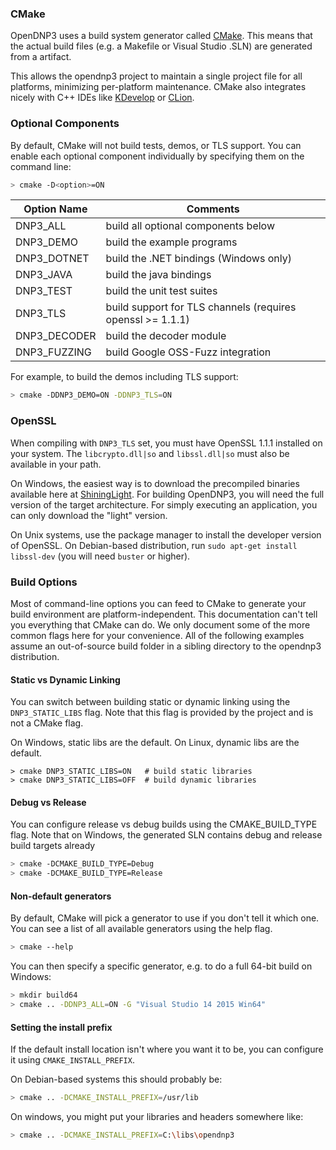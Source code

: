 ### CMake

OpenDNP3 uses a build system generator called [CMake](http://www.cmake.org/).
This means that the actual build files (e.g. a Makefile or Visual Studio .SLN)
are generated from a artifact.

This allows the opendnp3 project to maintain a single project file for all
platforms, minimizing per-platform maintenance. CMake also integrates nicely
with C++ IDEs like [KDevelop](https://www.kdevelop.org/) or
[CLion](https://www.jetbrains.com/clion/).

### Optional Components

By default, CMake will not build tests, demos, or TLS support. You can enable
each optional component individually by specifying them on the command line:

```sh
> cmake -D<option>=ON
```

| Option Name    | Comments                                                   |
| -------------- | ---------------------------------------------------------- |
| DNP3_ALL       | build all optional components below                        |
| DNP3_DEMO      | build the example programs                                 |
| DNP3_DOTNET    | build the .NET bindings (Windows only)                     |
| DNP3_JAVA      | build the java bindings                                    |
| DNP3_TEST      | build the unit test suites                                 |
| DNP3_TLS       | build support for TLS channels (requires openssl >= 1.1.1) |
| DNP3_DECODER   | build the decoder module                                   |
| DNP3_FUZZING   | build Google OSS-Fuzz integration                          |

For example, to build the demos including TLS support:
```sh
> cmake -DDNP3_DEMO=ON -DDNP3_TLS=ON
```

### OpenSSL

When compiling with `DNP3_TLS` set, you must have OpenSSL 1.1.1 installed on
your system. The `libcrypto.dll|so` and `libssl.dll|so` must also be available
in your path.

On Windows, the easiest way is to download the precompiled binaries available
here at [ShiningLight](https://slproweb.com/products/Win32OpenSSL.html). For
building OpenDNP3, you will need the full version of the target architecture.
For simply executing an application, you can only download the "light" version.

On Unix systems, use the package manager to install the developer version of
OpenSSL. On Debian-based distribution, run `sudo apt-get install libssl-dev`
(you will need `buster` or higher).

### Build Options

Most of command-line options you can feed to CMake to generate your build
environment are platform-independent. This documentation can't tell you
everything that CMake can do. We only document some of the more common flags
here for your convenience. All of the following examples assume an out-of-source
build folder in a sibling directory to the opendnp3 distribution.

#### Static vs Dynamic Linking

You can switch between building static or dynamic linking using the
`DNP3_STATIC_LIBS` flag. Note that this flag is provided by the project and is
not a CMake flag.

On Windows, static libs are the default. On Linux, dynamic libs are the default.

```
> cmake DNP3_STATIC_LIBS=ON   # build static libraries
> cmake DNP3_STATIC_LIBS=OFF  # build dynamic libraries
```

#### Debug vs Release

You can configure release vs debug builds using the CMAKE_BUILD_TYPE flag. Note
that on Windows, the generated SLN contains debug and release build targets
already
```sh
> cmake -DCMAKE_BUILD_TYPE=Debug
> cmake -DCMAKE_BUILD_TYPE=Release
```

#### Non-default generators

By default, CMake will pick a generator to use if you don't tell it which one.
You can see a list of all available generators using the help flag.
```sh
> cmake --help
```
You can then specify a specific generator, e.g. to do a full 64-bit build on
Windows:

```sh
> mkdir build64
> cmake .. -DDNP3_ALL=ON -G "Visual Studio 14 2015 Win64"
```

#### Setting the install prefix

If the default install location isn't where you want it to be, you can configure
it using `CMAKE_INSTALL_PREFIX`.

On Debian-based systems this should probably be:
```sh
> cmake .. -DCMAKE_INSTALL_PREFIX=/usr/lib
```

On windows, you might put your libraries and headers somewhere like:
```sh
> cmake .. -DCMAKE_INSTALL_PREFIX=C:\libs\opendnp3
```

